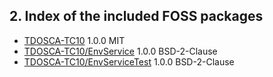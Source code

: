 
## 2. Index of the included FOSS packages

- [TDOSCA-TC10](#tdosca-tc10) 1.0.0 MIT
- [TDOSCA-TC10/EnvService](#tdosca-tc10/envservice) 1.0.0 BSD-2-Clause
- [TDOSCA-TC10/EnvServiceTest](#tdosca-tc10/envservicetest) 1.0.0 BSD-2-Clause
